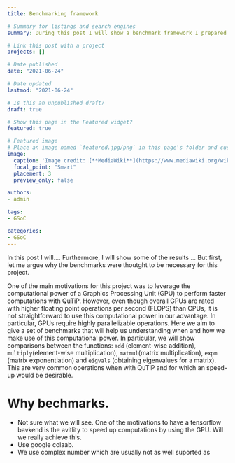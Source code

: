 ```yaml
---
title: Benchmarking framework

# Summary for listings and search engines
summary: During this post I will show a benchmark framework I prepared for a future comparison between qutip-tensorflow and qutip. Given that qutip-tensorflow is yet to be writen, I will use this benchmarks to compare qutip with numpy, scipy and even TensorFlow working with a GPU.

# Link this post with a project
projects: []

# Date published
date: "2021-06-24"

# Date updated
lastmod: "2021-06-24"

# Is this an unpublished draft?
draft: true

# Show this page in the Featured widget?
featured: true

# Featured image
# Place an image named `featured.jpg/png` in this page's folder and customize its options here.
image:
  caption: 'Image credit: [**MediaWiki**](https://www.mediawiki.org/wiki/Google_Summer_of_Code/2020)'
  focal_point: "Smart"
  placement: 3
  preview_only: false

authors:
- admin

tags:
- GSoC

categories:
- GSoC
---
```


In this post I will.... Furthermore, I will show some of the results ... But
first, let me argue why the benchmarks were thoutght to be necessary for this
project.

One of the main motivations for this project was to leverage the computational
power of a Graphics Processing Unit (GPU) to perform faster computations with
QuTiP. However, even though overall GPUs are rated with higher floating point
operations per second (FLOPS) than CPUs, it is not straightforward to use this
computational power in our advantage. In particular, GPUs require highly
parallelizable operations. Here we aim to give a set of benchmarks that will help
us understanding when and how we make use of this computational power. In
particular, we will show comparisons between the functions: `add` (element-wise
addition), `multiply`(element-wise multiplication),
`matmul`(matrix multiplication), `expm` (matrix exponentiation) and `eigvals`
(obtaining eigenvalues for a matrix). This are very common operations when
with QuTiP and for which an speed-up would be desirable.




# Why bechmarks. 
- Not sure what we will see. One of the motivations to have a tensorflow bavkend is the avitlity to speed up computations by using the GPU. Will we really achieve this.
- Use google colaab.
- We use complex number which are usually not as well suported as 

